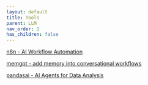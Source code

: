 ```yaml
---
layout: default
title: Tools
parent: LLM
nav_order: 1
has_children: false
---
```


[n8n - AI Workflow Automation](https://n8n.io/)

[memgpt - add memory into conversational workflows](https://memgpt.ai/)

[pandasai - AI Agents for Data Analysis](https://pandas-ai.com/)